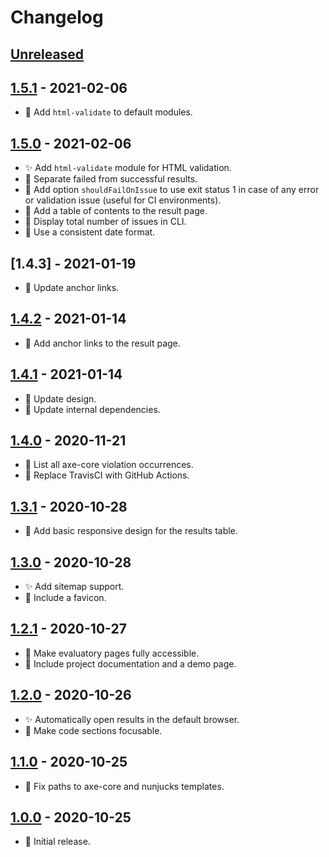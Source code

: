 # Changelog

## [Unreleased]

## [1.5.1] - 2021-02-06

- :rocket: Add `html-validate` to default modules.

## [1.5.0] - 2021-02-06

- :sparkles: Add `html-validate` module for HTML validation.
- :rocket: Separate failed from successful results.
- :rocket: Add option `shouldFailOnIssue` to use exit status 1 in case of any error or validation issue (useful for CI environments).
- :rocket: Add a table of contents to the result page.
- :rocket: Display total number of issues in CLI.
- :rocket: Use a consistent date format.

## [1.4.3] - 2021-01-19

- :gem: Update anchor links.

## [1.4.2] - 2021-01-14

- :rocket: Add anchor links to the result page.

## [1.4.1] - 2021-01-14

- :gem: Update design.
- :hammer: Update internal dependencies.

## [1.4.0] - 2020-11-21

- :bug: List all axe-core violation occurrences.
- :hammer: Replace TravisCI with GitHub Actions.

## [1.3.1] - 2020-10-28

- :rocket: Add basic responsive design for the results table.

## [1.3.0] - 2020-10-28

- :sparkles: Add sitemap support.
- :rocket: Include a favicon.

## [1.2.1] - 2020-10-27

- :rocket: Make evaluatory pages fully accessible.
- :book: Include project documentation and a demo page.

## [1.2.0] - 2020-10-26

- :sparkles: Automatically open results in the default browser.
- :rocket: Make code sections focusable.

## [1.1.0] - 2020-10-25

- :bug: Fix paths to axe-core and nunjucks templates.

## [1.0.0] - 2020-10-25

- :tada: Initial release.

[Unreleased]: https://github.com/darekkay/evaluatory/compare/1.5.1...HEAD
[1.4.2]: https://github.com/darekkay/evaluatory/compare/1.4.1...1.4.2
[1.4.1]: https://github.com/darekkay/evaluatory/compare/1.4.0...1.4.1
[1.4.0]: https://github.com/darekkay/evaluatory/compare/1.3.1...1.4.0
[1.3.1]: https://github.com/darekkay/evaluatory/compare/1.3.0...1.3.1
[1.3.0]: https://github.com/darekkay/evaluatory/compare/1.2.1...1.3.0
[1.2.1]: https://github.com/darekkay/evaluatory/compare/1.2.0...1.2.1
[1.2.0]: https://github.com/darekkay/evaluatory/compare/1.1.0...1.2.0
[1.1.0]: https://github.com/darekkay/evaluatory/compare/1.0.0...1.1.0
[1.0.0]: https://github.com/darekkay/evaluatory/compare/tag/1.0.0

[1.5.1]: https://github.com/darekkay/evaluatory/compare/1.5.0...1.5.1
[1.5.0]: https://github.com/darekkay/evaluatory/compare/1.4.3...1.5.0
